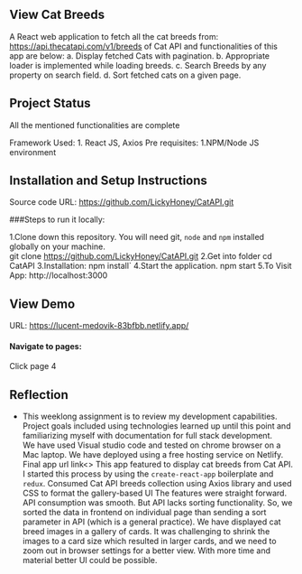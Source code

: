 ## View Cat Breeds
A React web application to fetch all the cat breeds from: https://api.thecatapi.com/v1/breeds of Cat API and functionalities of this app are below:
	a. Display fetched Cats with pagination.
	b. Appropriate loader is implemented while loading breeds.
	c. Search Breeds by any property on search field.
	d. Sort fetched cats on a given page.
## Project Status
All the mentioned functionalities are complete

Framework Used:
	1. React JS, Axios 
Pre requisites:
	1.NPM/Node JS environment
	
## Installation and Setup Instructions

Source code URL: https://github.com/LickyHoney/CatAPI.git

###Steps to run it locally:

  1.Clone down this repository. You will need git, `node` and `npm` installed globally on your machine.  
	git clone https://github.com/LickyHoney/CatAPI.git
  2.Get into folder
	cd CatAPI
  3.Installation:
	npm install`
  4.Start the application.
	npm start
  5.To Visit App:
	http://localhost:3000

## View Demo
URL:  https://lucent-medovik-83bfbb.netlify.app/


#### Navigate to pages:
 
Click page 4
 

## Reflection
- This weeklong assignment is to review my development capabilities. Project goals included using technologies learned up until this point and familiarizing myself with documentation for full stack development.  
We have used Visual studio code and tested on chrome browser on a Mac laptop. We have deployed using a free hosting service on Netlify. Final app url link<>
This app featured to display cat breeds from Cat API. I started this process by using the `create-react-app` boilerplate and `redux`. Consumed Cat API breeds collection using Axios library and used CSS to format the gallery-based UI
The features were straight forward. API consumption was smooth. But API lacks sorting functionality. So, we sorted the data in frontend on individual page than sending a sort parameter in API (which is a general practice). We have displayed cat breed images in a gallery of cards. It was challenging to shrink the images to a card size which resulted in larger cards, and we need to zoom out in browser settings for a better view. With more time and material better UI could be possible.
